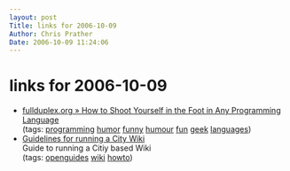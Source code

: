 ```yaml
---
layout: post
Title: links for 2006-10-09  
Author: Chris Prather
Date: 2006-10-09 11:24:06
---
```


# links for 2006-10-09
<ul class="delicious">
	<li>
		<div class="delicious-link"><a href="http://www.fullduplex.org/humor/2006/10/how-to-shoot-yourself-in-the-foot-in-any-programming-language/">fullduplex.org » How to Shoot Yourself in the Foot in Any Programming Language</a></div>
		<div class="delicious-tags">(tags: <a href="http://del.icio.us/perigrin/programming">programming</a> <a href="http://del.icio.us/perigrin/humor">humor</a> <a href="http://del.icio.us/perigrin/funny">funny</a> <a href="http://del.icio.us/perigrin/humour">humour</a> <a href="http://del.icio.us/perigrin/fun">fun</a> <a href="http://del.icio.us/perigrin/geek">geek</a> <a href="http://del.icio.us/perigrin/languages">languages</a>)</div>
	</li>
	<li>
		<div class="delicious-link"><a href="http://forums.bloomingpedia.org/viewtopic.php?p=68">Guidelines for running a City Wiki</a></div>
		<div class="delicious-extended">Guide to running a Citiy based Wiki</div>
		<div class="delicious-tags">(tags: <a href="http://del.icio.us/perigrin/openguides">openguides</a> <a href="http://del.icio.us/perigrin/wiki">wiki</a> <a href="http://del.icio.us/perigrin/howto">howto</a>)</div>
	</li>
</ul>

